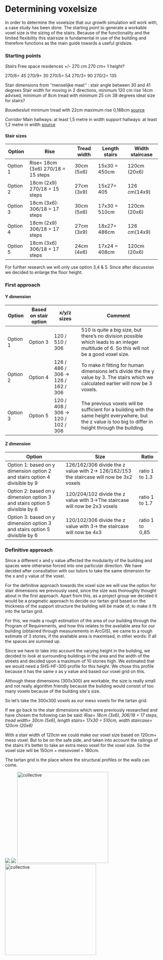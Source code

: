 # Determining voxelsize

In order to determine the voxelsize that our growth simulation will work with, a case study has been done. The starting point to generate a workable voxel size is the sizing of the stairs. Because of the functionality and the limited flexibility this stairsize is fundamental in use of the building and therefore functions as the main guide towards a useful gridsize.

### Starting points
*Stairs*
Free space residences +/- 270 cm 
270 cm= 1 height?

270/6= 45
270/9= 30
270/5= 54
270/3= 90
270/2= 135

Stair dimensions from ‘’menselijke maat’’ :
stair angle between 30 and 41 degrees
Stair width for moving in 2 directions, minimum 120 cm 
rise 14cm advised, minimum of 8cm 
tread with  minimum 25 cm 
38 degrees ideal size for stairs?

*Bouwbesluit* 
minimum tread with 22cm 
maximum rise 0,188cm 
[source](https://www.bouwbesluitonline.nl/docs/wet/bb2012/hfd2/afd2-5/par2-5-1/art2-33)

*Corridor*
Main hallways: at least 1,5 metre in width 
support hallways: at least 1,2 metre in width 
[source](https://rijksoverheid.bouwbesluit.com/Inhoud/docs/wet/bb2012/hfd4/afd4-4/art4-23)

#### Stair sizes 

Option | Rise | Tread width| Length stairs| Width staircase
---------|----------|---------|---------|---------
 Option 1| Rise= 18cm (3x6) 270/18 = 15 steps | 30cm (5x6)| 15x30 = 450cm| 120cm (20x6)
 Option 2 | 18cm (2x9) 270/18 = 15 steps | 27cm (3x9)| 15x27= 405| 126 cm(14x9) 
 Option 3| 18cm (3x6): 306/18 = 17 steps | 30cm (5x6)| 17x30 = 510cm| 120cm (20x6)
 Option 4| 18cm (2x9) 306/18 = 17 steps | 27cm (3x9)| 18x27= 486cm| 126 cm(14x9) 
 Option 5| 18cm (3x6) 306/18 = 17 steps | 24cm (4x6)| 17x24 = 408cm| 120cm (20x6)

For further research we will only use option 3,4 & 5. Since after discussion we decided to enlarge the floor height.

### First approach
#### Y dimension
Option | Based on stair option | x/y/z sizes| Comment
---------|----------|---------|---------
 Option 1| Option 3  | 120 / 510 / 306 | 510 is quite a big size, but there’s no division possible which leads to an integer multitude of 6. So this will not be a good voxel size. 
 Option 2 | Option 4 | 126 / 486 / 306 -> 126 / 162 / 306 | To make it fitting for human dimensions let’s divide the the y value by 3. The stairs which we calculated earlier will now be 3 voxels. 
 Option 3| Option 5 | 120 / 408 / 306 -> 120 / 102 / 306| The previous voxels will be sufficient for a building with the same height everywhere, but the z value is too big to differ in height through the building.


#### Z dimension
Option | Size | Ratio
---------|----------|---------
 Option 1: based on y dimension option 2 and stairs option 4 divisible by 9| 126/162/306 divide the z value with 2-> 126/162/153 the staircase will now be 3x2 voxels | ratio 1 to 1.3
 Option 2: based on y dimension option 3 and stairs option 5 divisible by 6 | 120/204/102 divide the z value with 3->The staircase will now be 2x3 voxels | ratio 1 to 1.7
 Option 3: based on y dimension option 3 and stairs option 5 divisible by 6| 120/102/306 divide the z value with 3-> the staircase will now be 4x3  | ratio 1 to 0,85


### Definitive approach
Since a different x and y value affected the modularity of the building and spaces were otherwise forced into one particular direction. We have decided after consultation with our tutors to take the same dimension for the x and y value of the voxel.

For the definitive approach towards the voxel size we will use the option for stair dimensions we previously used, since the size was thoroughly thought about in the first approach. Apart from this, as a project group we decided it would be a pragmatic approach to decide our tartan grid based on the thickness of the support structure the building will be made of, to make it fit into the tartan grid.

For this, we made a rough estimation of the area of our building through the Program of Requirements, and how this relates to the available area for our building (obtained through measurements in ArcGIS), we came to a rough estimate of 3 stories, if the available area is maximised, in other words: if all the spaces are summed up. 

Since we have to take into account the varying height in the building, we decided to look at surrounding buildings in the area and the width of the streets and decided upon a maximum of 10 stories high. We estimated that we would need a SHS-HF-300 profile for this height. We chose this profile because it has the same x as y value and based our voxel grid on this. 

Although these dimensions (300x300) are workable, the size is really small and not really algorithm friendly because the building would consist of too many voxels because of the building site's size. 

So let’s take the 300x300 voxels as our meso voxels for the tartan grid. 

If we go back to the stair dimensions which were previously researched and have chosen the following can be said: 
*Rise= 18cm (3x6), 306/18 = 17 steps, tread width= 30cm (5x6), length stairs= 17x30 = 510cm, width staircase= 120cm (20x6)* 

With a stair width of 120cm we could make our voxel size based on 120cm+ meso voxel. But to be on the safe side, and taken into account the railings of the stairs it’s better to take an extra meso voxel for the voxel size. So the voxel size will be 150cm + mesovoxel = 180cm. 

The tartan grid is the place where the structural profiles or the walls can come. 

<img src="https://cdn.discordapp.com/attachments/775754717346791494/782968691113197588/voxel_with_dimensions.jpg">

<img src="https://cdn.discordapp.com/attachments/775754717346791494/782968683973705728/3d_representation_of_grid.jpg">

<img src="https://cdn.discordapp.com/attachments/775754717346791494/803200924239659048/TRAP_2.jpg" alt="collective" style="width:300px;"> 

<img src="https://media.discordapp.net/attachments/775754717346791494/803196044015304734/trap.jpg?width=765&height=541" alt="collective" style="width:300px;"> 
